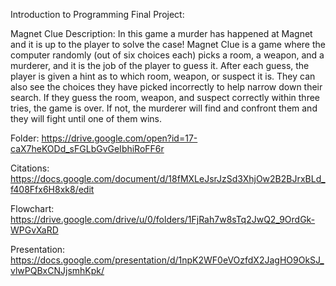 Introduction to Programming Final Project:

Magnet Clue Description: In this game a murder has happened at Magnet and it is up to the player to solve the case! Magnet Clue is a game where the computer randomly (out of six choices each) picks a room, a weapon, and a murderer, and it is the job of the player to guess it. After each guess, the player is given a hint as to which room, weapon, or suspect it is. They can also see the choices they have picked incorrectly to help narrow down their search. If they guess the room, weapon, and suspect correctly within three tries, the game is over. If not, the murderer will find and confront them and they will fight until one of them wins.

Folder: https://drive.google.com/open?id=17-caX7heKODd_sFGLbGvGeIbhiRoFF6r

Citations: https://docs.google.com/document/d/18fMXLeJsrJzSd3XhjOw2B2BJrxBLd_f408Ffx6H8xk8/edit

Flowchart: https://drive.google.com/drive/u/0/folders/1FjRah7w8sTq2JwQ2_9OrdGk-WPGvXaRD

Presentation: https://docs.google.com/presentation/d/1npK2WF0eVOzfdX2JagHO9OkSJ_vlwPQBxCNJjsmhKpk/


